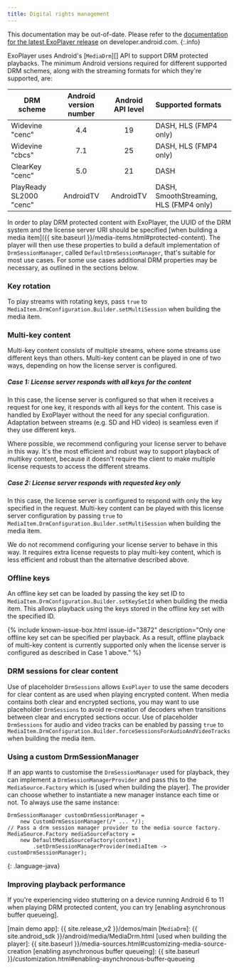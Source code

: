 ```yaml
---
title: Digital rights management
---
```


This documentation may be out-of-date. Please refer to the
[documentation for the latest ExoPlayer release][] on developer.android.com.
{:.info}

ExoPlayer uses Android's [`MediaDrm`][] API to support DRM protected playbacks.
The minimum Android versions required for different supported DRM schemes, along
with the streaming formats for which they're supported, are:

| DRM scheme | Android version number | Android API level | Supported formats |
|---------|:------------:|:------------:|:---------------------|
| Widevine "cenc" | 4.4 | 19 | DASH, HLS (FMP4 only) |
| Widevine "cbcs" | 7.1 | 25 | DASH, HLS (FMP4 only) |
| ClearKey "cenc" | 5.0 | 21 | DASH |
| PlayReady SL2000 "cenc" | AndroidTV | AndroidTV | DASH, SmoothStreaming, HLS (FMP4 only) |

In order to play DRM protected content with ExoPlayer, the UUID of the DRM
system and the license server URI should be specified
[when building a media item]({{ site.baseurl }}/media-items.html#protected-content).
The player will then use these properties to build a default implementation of
`DrmSessionManager`, called `DefaultDrmSessionManager`, that's suitable for most
use cases. For some use cases additional DRM properties may be necessary, as
outlined in the sections below.

### Key rotation ###

To play streams with rotating keys, pass `true` to
`MediaItem.DrmConfiguration.Builder.setMultiSession` when building the media
item.

### Multi-key content ###

Multi-key content consists of multiple streams, where some streams use different
keys than others. Multi-key content can be played in one of two ways, depending
on how the license server is configured.

##### Case 1: License server responds with all keys for the content #####

In this case, the license server is configured so that when it receives a
request for one key, it responds with all keys for the content. This case is
handled by ExoPlayer without the need for any special configuration. Adaptation
between streams (e.g. SD and HD video) is seamless even if they use different
keys.

Where possible, we recommend configuring your license server to behave in this
way. It's the most efficient and robust way to support playback of multikey
content, because it doesn't require the client to make multiple license requests
to access the different streams.

##### Case 2: License server responds with requested key only #####

In this case, the license server is configured to respond with only the key
specified in the request. Multi-key content can be played with this license
server configuration by passing `true` to
`MediaItem.DrmConfiguration.Builder.setMultiSession` when building the media
item.

We do not recommend configuring your license server to behave in this way. It
requires extra license requests to play multi-key content, which is less
efficient and robust than the alternative described above.

### Offline keys ###

An offline key set can be loaded by passing the key set ID to
`MediaItem.DrmConfiguration.Builder.setKeySetId` when building the media item.
This allows playback using the keys stored in the offline key set with the
specified ID.

{% include known-issue-box.html issue-id="3872" description="Only one offline
key set can be specified per playback. As a result, offline playback of
multi-key content is currently supported only when the license server is
configured as described in Case 1 above." %}

### DRM sessions for clear content ###

Use of placeholder `DrmSessions` allows `ExoPlayer` to use the same decoders for
clear content as are used when playing encrypted content. When media contains
both clear and encrypted sections, you may want to use placeholder `DrmSessions`
to avoid re-creation of decoders when transitions between clear and encrypted
sections occur. Use of placeholder `DrmSessions` for audio and video tracks can
be enabled by passing `true` to
`MediaItem.DrmConfiguration.Builder.forceSessionsForAudioAndVideoTracks` when
building the media item.

### Using a custom DrmSessionManager ###

If an app wants to customise the `DrmSessionManager` used for playback, they can
implement a `DrmSessionManagerProvider` and pass this to the
`MediaSource.Factory` which is [used when building the player]. The provider can
choose whether to instantiate a new manager instance each time or not. To always
use the same instance:

~~~
DrmSessionManager customDrmSessionManager =
    new CustomDrmSessionManager(/* ... */);
// Pass a drm session manager provider to the media source factory.
MediaSource.Factory mediaSourceFactory =
    new DefaultMediaSourceFactory(context)
        .setDrmSessionManagerProvider(mediaItem -> customDrmSessionManager);
~~~
{: .language-java}

### Improving playback performance ###

If you're experiencing video stuttering on a device running Android 6 to 11 when
playing DRM protected content, you can try [enabling asynchronous buffer
queueing].

[documentation for the latest ExoPlayer release]: https://developer.android.com/guide/topics/media/exoplayer/drm
[main demo app]: {{ site.release_v2 }}/demos/main
[`MediaDrm`]: {{ site.android_sdk }}/android/media/MediaDrm.html
[used when building the player]: {{ site.baseurl }}/media-sources.html#customizing-media-source-creation
[enabling asynchronous buffer queueing]: {{ site.baseurl }}/customization.html#enabling-asynchronous-buffer-queueing
